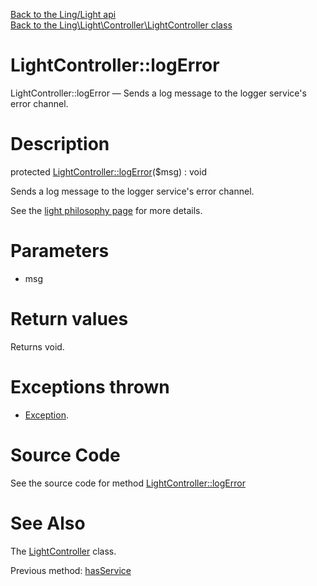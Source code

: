 [Back to the Ling/Light api](https://github.com/lingtalfi/Light/blob/master/doc/api/Ling/Light.md)<br>
[Back to the Ling\Light\Controller\LightController class](https://github.com/lingtalfi/Light/blob/master/doc/api/Ling/Light/Controller/LightController.md)


LightController::logError
================



LightController::logError — Sends a log message to the logger service's error channel.




Description
================


protected [LightController::logError](https://github.com/lingtalfi/Light/blob/master/doc/api/Ling/Light/Controller/LightController/logError.md)($msg) : void




Sends a log message to the logger service's error channel.

See the [light philosophy page](https://github.com/lingtalfi/Light/blob/master/personal/mydoc/pages/light-general-philosophy.md#logging) for more details.




Parameters
================


- msg

    


Return values
================

Returns void.


Exceptions thrown
================

- [Exception](http://php.net/manual/en/class.exception.php).&nbsp;







Source Code
===========
See the source code for method [LightController::logError](https://github.com/lingtalfi/Light/blob/master/Controller/LightController.php#L102-L105)


See Also
================

The [LightController](https://github.com/lingtalfi/Light/blob/master/doc/api/Ling/Light/Controller/LightController.md) class.

Previous method: [hasService](https://github.com/lingtalfi/Light/blob/master/doc/api/Ling/Light/Controller/LightController/hasService.md)<br>

